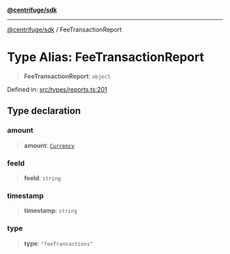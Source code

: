 [**@centrifuge/sdk**](../README.md)

***

[@centrifuge/sdk](../README.md) / FeeTransactionReport

# Type Alias: FeeTransactionReport

> **FeeTransactionReport**: `object`

Defined in: [src/types/reports.ts:201](https://github.com/centrifuge/centrifuge-sdk/blob/35076f925246b8dbb28e12a5beeb6327f126023f/src/types/reports.ts#L201)

## Type declaration

### amount

> **amount**: [`Currency`](../classes/Currency.md)

### feeId

> **feeId**: `string`

### timestamp

> **timestamp**: `string`

### type

> **type**: `"feeTransactions"`
